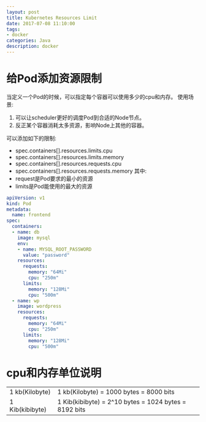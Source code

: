 ```yaml
---
layout: post
title: Kubernetes Resources Limit
date: 2017-07-08 11:10:00
tags:
- docker
categories: Java
description: docker
---
```


# 给Pod添加资源限制
当定义一个Pod的时候，可以指定每个容器可以使用多少的cpu和内存。
使用场景:    
1. 可以让scheduler更好的调度Pod到合适的Node节点。
2. 反正某个容器消耗太多资源，影响Node上其他的容器。

可以添加如下的限制:

* spec.containers[].resources.limits.cpu
* spec.containers[].resources.limits.memory
* spec.containers[].resources.requests.cpu
* spec.containers[].resources.requests.memory
其中:
* request是Pod要求的最小的资源
* limits是Pod能使用的最大的资源

```yaml
apiVersion: v1
kind: Pod
metadata:
  name: frontend
spec:
  containers:
  - name: db
    image: mysql
    env:
    - name: MYSQL_ROOT_PASSWORD
      value: "password"
    resources:
      requests:
        memory: "64Mi"
        cpu: "250m"
      limits:
        memory: "128Mi"
        cpu: "500m"
  - name: wp
    image: wordpress
    resources:
      requests:
        memory: "64Mi"
        cpu: "250m"
      limits:
        memory: "128Mi"
        cpu: "500m"
```

# cpu和内存单位说明

|                      |                                                             |
| -------------------- | ----------------------------------------------------------- |
| 1 kb(Kilobyte)       | 1 kb(Kilobyte) = 1000 bytes = 8000 bits                     |
| 1 Kib(kibibyte)      | 1 Kib(kibibyte) = 2^10 bytes = 1024 bytes = 8192 bits       |

